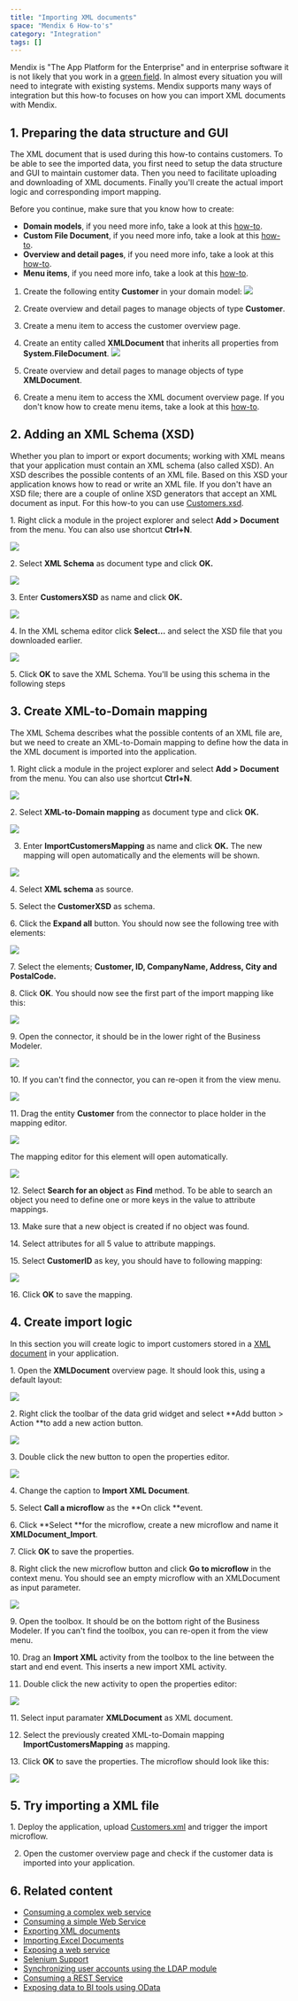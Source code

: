 ```yaml
---
title: "Importing XML documents"
space: "Mendix 6 How-to's"
category: "Integration"
tags: []
---
```

Mendix is "The App Platform for the Enterprise" and in enterprise software it is not likely that you work in a [green field](https://en.wikipedia.org/wiki/Greenfield_project). In almost every situation you will need to integrate with existing systems. Mendix supports many ways of integration but this how-to focuses on how you can import XML documents with Mendix.

## 1\. Preparing the data structure and GUI

The XML document that is used during this how-to contains customers. To be able to see the imported data, you first need to setup the data structure and GUI to maintain customer data. Then you need to facilitate uploading and downloading of XML documents. Finally you'll create the actual import logic and corresponding import mapping.

Before you continue, make sure that you know how to create:

*   **Domain models**, if you need more info, take a look at this [how-to](Create+a+Basic+Data+Layer).
*   **Custom File Document**, if you need more info, take a look at this [how-to](Working+with+images+and+files).
*   **Overview and detail pages**, if you need more info, take a look at this [how-to](Create+Your+First+Two+Overview+and+Detail+Pages).
*   **Menu items**, if you need more info, take a look at this [how-to](Setting+Up+the+Navigation+Structure).

1.  Create the following entity **Customer** in your domain model:
    ![](attachments/18448727/18581649.png)

2.  Create overview and detail pages to manage objects of type **Customer**.
3.  Create a menu item to access the customer overview page.
4.  Create an entity called **XMLDocument** that inherits all properties from **System.FileDocument**.
    ![](attachments/18448727/18581650.png)
5.  Create overview and detail pages to manage objects of type **XMLDocument**.
6.  Create a menu item to access the XML document overview page. If you don't know how to create menu items, take a look at this [how-to](Setting+Up+the+Navigation+Structure).

## 2\. Adding an XML Schema (XSD)

Whether you plan to import or export documents; working with XML means that your application must contain an XML schema (also called XSD). An XSD describes the possible contents of an XML file. Based on this XSD your application knows how to read or write an XML file. If you don't have an XSD file; there are a couple of online XSD generators that accept an XML document as input. For this how-to you can use [Customers.xsd](attachments/18448727/18581652.xsd).

1\. Right click a module in the project explorer and select **Add > Document** from the menu. You can also use shortcut **Ctrl+N**.

![](attachments/18448727/18581698.png)

2\. Select **XML Schema** as document type and click **OK.**

![](attachments/18448727/18581697.png)

3\. Enter **CustomersXSD** as name and click **OK.**

![](attachments/18448727/18581696.png)

4\. In the XML schema editor click **Select...** and select the XSD file that you downloaded earlier.

![](attachments/18448727/18581657.png)

5\. Click **OK** to save the XML Schema. You'll be using this schema in the following steps

## 3\. Create XML-to-Domain mapping

The XML Schema describes what the possible contents of an XML file are, but we need to create an XML-to-Domain mapping to define how the data in the XML document is imported into the application.

1\. Right click a module in the project explorer and select **Add > Document** from the menu. You can also use shortcut **Ctrl+N**.

![](attachments/18448727/18581698.png)

2\. Select **XML-to-Domain mapping** as document type and click **OK.**  

![](attachments/18448727/18581691.png)

3. Enter **ImportCustomersMapping** as name and click **OK.**  The new mapping will open automatically and the elements will be shown.

![](attachments/18448727/18581689.png)  

4\. Select **XML schema** as source.

5\. Select the **CustomerXSD** as schema.

6\. Click the **Expand all** button. You should now see the following tree with elements:

![](attachments/18448727/18581656.png)

7\. Select the elements; **Customer, ID, CompanyName, Address, City and PostalCode.**

8\. Click **OK**. You should now see the first part of the import mapping like this:

![](attachments/18448727/18581655.png)

9\. Open the connector, it should be in the lower right of the Business Modeler.

![](attachments/18448727/18581683.png)  

10\. If you can't find the connector, you can re-open it from the view menu.

![](attachments/18448727/18581682.png)  

11\. Drag the entity **Customer** from the connector to place holder in the mapping editor.

![](attachments/18448727/18581681.png)  

The mapping editor for this element will open automatically.

![](attachments/18448727/18581654.png)  

12\. Select **Search for an object** as **Find** method. To be able to search an object you need to define one or more keys in the value to attribute mappings.

13\. Make sure that a new object is created if no object was found.

14\. Select attributes for all 5 value to attribute mappings.

15\. Select **CustomerID** as key, you should have to following mapping:

![](attachments/18448727/18581653.png)  

16\. Click **OK** to save the mapping.

## 4\. Create import logic

In this section you will create logic to import customers stored in a [XML document](attachments/18448727/18581651.xml) in your application.

1\. Open the **XMLDocument** overview page. It should look this, using a default layout:

![](attachments/18448727/18581648.png)

2\. Right click the toolbar of the data grid widget and select **Add button > Action **to add a new action button.

![](attachments/18448727/18581647.png)

3\. Double click the new button to open the properties editor.

![](attachments/18448727/18581646.png)

4\. Change the caption to **Import XML Document**.

5\. Select **Call a microflow** as the **On click **event.

6\. Click **Select **for the microflow, create a new microflow and name it **XMLDocument_Import**.

7\. Click **OK** to save the properties.

8\. Right click the new microflow button and click **Go to microflow** in the context menu. You should see an empty microflow with an XMLDocument as input parameter.

![](attachments/18448727/18581669.png)

9\. Open the toolbox. It should be on the bottom right of the Business Modeler. If you can't find the toolbox, you can re-open it from the view menu.

10\. Drag an **Import XML** activity from the toolbox to the line between the start and end event. This inserts a new import XML activity.

11. Double click the new activity to open the properties editor:

 ![](attachments/18448727/18581668.png)

11\. Select input paramater **XMLDocument** as XML document.

12. Select the previously created XML-to-Domain mapping **ImportCustomersMapping** as mapping.

13\. Click **OK** to save the properties. The microflow should look like this:

![](attachments/18448727/18581667.png)

## 5\. Try importing a XML file

1\. Deploy the application, upload [Customers.xml](attachments/18448727/18581651.xml) and trigger the import microflow.

2. Open the customer overview page and check if the customer data is imported into your application.

## 6\. Related content

*   [Consuming a complex web service](Consume+a+Complex+Web+Service)
*   [Consuming a simple Web Service](Consume+a+Simple+Web+Service)
*   [Exporting XML documents](Export+XML+Documents)
*   [Importing Excel Documents](Importing+Excel+Documents)
*   [Exposing a web service](Expose+a+web+service)
*   [Selenium Support](Selenium+Support)
*   [Synchronizing user accounts using the LDAP module](Synchronizing+user+accounts+using+the+LDAP+module)
*   [Consuming a REST Service](Consume+a+REST+Service)
*   [Exposing data to BI tools using OData](Exposing+data+to+BI+tools+using+OData)

